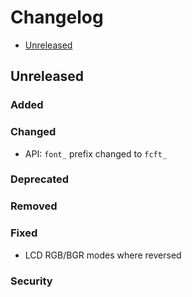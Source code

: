 # Changelog

* [Unreleased](#unreleased)


## Unreleased
### Added
### Changed

* API: `font_` prefix changed to `fcft_`


### Deprecated
### Removed
### Fixed

* LCD RGB/BGR modes where reversed

### Security
